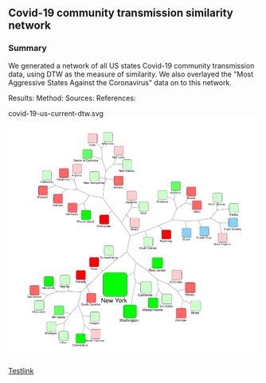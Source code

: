 ## Covid-19 community transmission similarity network

### Summary
We generated a network of all US states Covid-19 community transmission data, using DTW as the measure of similarity. We also overlayed the "Most Aggressive States Against the Coronavirus" data on to this network.

Results:
Method:
Sources:
References:

covid-19-us-current-dtw.svg
<img src="images/covid-19-us-current-dtw.svg">

[Testlink](https://jekyllrb.com/)

